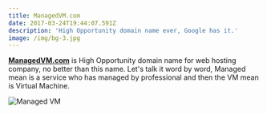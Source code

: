 ```yaml
---
title: ManagedVM.com
date: 2017-03-24T19:44:07.591Z
description: 'High Opportunity domain name ever, Google has it.'
image: /img/bg-3.jpg
---
```


[**ManagedVM.com**](https://www.managedvm.com/) is High Opportunity domain name for web hosting company, no better than this name. Let's talk it word by word, Managed mean is a service who has managed by professional and then the VM mean is Virtual Machine.

![Managed VM](/img/managedvm.png)